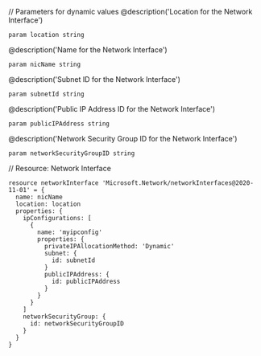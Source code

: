 // Parameters for dynamic values
@description('Location for the Network Interface')
```shell
param location string
```
@description('Name for the Network Interface')
```shell
param nicName string
```
@description('Subnet ID for the Network Interface')
```shell
param subnetId string
```
@description('Public IP Address ID for the Network Interface')
```shell
param publicIPAddress string
```
@description('Network Security Group ID for the Network Interface')
```shell
param networkSecurityGroupID string
```
// Resource: Network Interface
```shell
resource networkInterface 'Microsoft.Network/networkInterfaces@2020-11-01' = {
  name: nicName
  location: location
  properties: {
    ipConfigurations: [
      {
        name: 'myipconfig'
        properties: {
          privateIPAllocationMethod: 'Dynamic'
          subnet: {
            id: subnetId
          }
          publicIPAddress: {
            id: publicIPAddress
          }
        }
      }
    ]
    networkSecurityGroup: {
      id: networkSecurityGroupID
    }
  }
}
```
